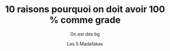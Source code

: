 ---
layout: page
title: 10 raisons pourquoi on doit avoir 100 % comme grade
subtitle: On est des bg
tags: [test]
comments: true
author: Les 5 Madafakas
---